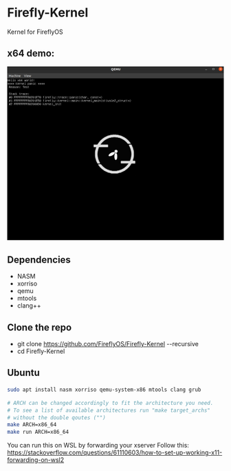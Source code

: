 # Firefly-Kernel
Kernel for FireflyOS

## x64 demo:
![Firefly OS](docs/x64-progress.png)

## Dependencies ##
 * NASM
 * xorriso
 * qemu
 * mtools
 * clang++

## Clone the repo ##
 * git clone https://github.com/FireflyOS/Firefly-Kernel --recursive
 * cd Firefly-Kernel

## Ubuntu ##

```bash
sudo apt install nasm xorriso qemu-system-x86 mtools clang grub
```

```bash
# ARCH can be changed accordingly to fit the architecture you need.
# To see a list of available architectures run "make target_archs"
# without the double qoutes ("")
make ARCH=x86_64
make run ARCH=x86_64
```

You can run this on WSL by forwarding your xserver
Follow this: https://stackoverflow.com/questions/61110603/how-to-set-up-working-x11-forwarding-on-wsl2
